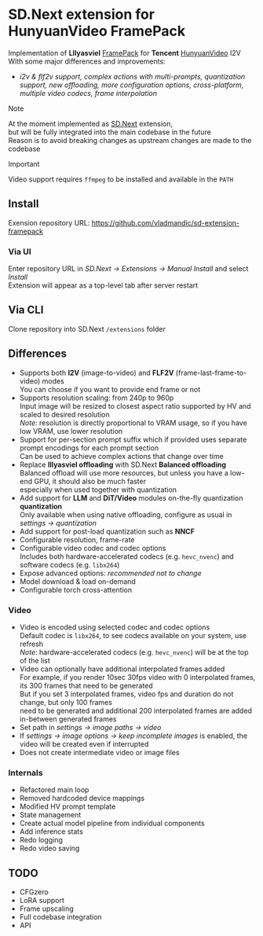 # SD.Next extension for HunyuanVideo FramePack

Implementation of **Lllyasviel** [FramePack](https://lllyasviel.github.io/frame_pack_gitpage/) for **Tencent** [HunyuanVideo](https://huggingface.co/tencent/HunyuanVideo) I2V  
With some major differences and improvements:
- *i2v & flf2v support, complex actions with multi-prompts, quantization support, new offloading, more configuration options, cross-platform, multiple video codecs, frame interpolation*  

> [!NOTE]
> At the moment implemented as [SD.Next](https://github.com/vladmandic/sdnext) extension,  
> but will be fully integrated into the main codebase in the future  
> Reason is to avoid breaking changes as upstream changes are made to the codebase  

> [!IMPORTANT]
> Video support requires `ffmpeg` to be installed and available in the `PATH`  

## Install

Exension repository URL: <https://github.com/vladmandic/sd-extension-framepack>

### Via UI  

Enter repository URL in *SD.Next -> Extensions -> Manual Install* and select *Install*  
Extension will appear as a top-level tab after server restart  

## Via CLI  

Clone repository into SD.Next `/extensions` folder

## Differences

- Supports both **I2V** (image-to-video) and **FLF2V** (frame-last-frame-to-video) modes  
  You can choose if you want to provide end frame or not  
- Supports resolution scaling: from 240p to 960p  
  Input image will be resized to closest aspect ratio supported by HV and scaled to desired resolution  
  *Note*: resolution is directly proportional to VRAM usage, so if you have low VRAM, use lower resolution  
- Support for per-section prompt suffix which if provided uses separate prompt encodings for each prompt section  
  Can be used to achieve complex actions that change over time  
- Replace **lllyasviel offloading** with SD.Next **Balanced offloading**  
  Balanced offload will use more resources, but unless you have a low-end GPU, it should also be much faster  
  especially when used together with quantization  
- Add support for **LLM** and **DiT/Video** modules on-the-fly quantization **quantization**  
  Only available when using native offloading, configure as usual in *settings -> quantization*  
- Add support for post-load quantization such as **NNCF**  
- Configurable resolution, frame-rate
- Configurable video codec and codec options  
  Includes both hardware-accelerated codecs (e.g. `hevc_nvenc`) and software codecs (e.g. `libx264`)
- Expose advanced options: *recommended not to change*  
- Model download & load on-demand  
- Configurable torch cross-attention  

### Video

- Video is encoded using selected codec and codec options    
  Default codec is `libx264`, to see codecs available on your system, use refresh  
  *Note*: hardware-accelerated codecs (e.g. `hevc_nvenc`) will be at the top of the list  
- Video can optionally have additional interpolated frames added  
  For example, if you render 10sec 30fps video with 0 interpolated frames,  
  its 300 frames that need to be generated  
  But if you set 3 interpolated frames, video fps and duration do not change, but only 100 frames  
  need to be generated and additional 200 interpolated frames are added in-between generated frames  
- Set path in *settings -> image paths -> video*  
- If *settings -> image options -> keep incomplete images* is enabled, the video will be created even if interrupted  
- Does not create intermediate video or image files  

### Internals  

- Refactored main loop  
- Removed hardcoded device mappings  
- Modified HV prompt template  
- State management  
- Create actual model pipeline from individual components  
- Add inference stats  
- Redo logging  
- Redo video saving  

## TODO

- CFGzero
- LoRA support
- Frame upscaling
- Full codebase integration
- API
